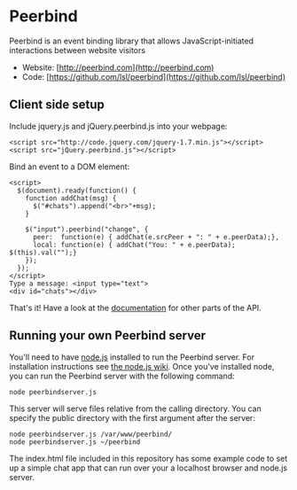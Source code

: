 Peerbind
========

Peerbind is an event binding library that allows JavaScript-initiated interactions between website visitors

* Website: [http://peerbind.com](http://peerbind.com)
* Code: [https://github.com/lsl/peerbind](https://github.com/lsl/peerbind)

Client side setup
-----------------

Include jquery.js and jQuery.peerbind.js into your webpage:

    <script src="http://code.jquery.com/jquery-1.7.min.js"></script>
    <script src="jQuery.peerbind.js"></script>

Bind an event to a DOM element:

    <script>
      $(document).ready(function() {
        function addChat(msg) {
          $("#chats").append("<br>"+msg);
        }
        
        $("input").peerbind("change", {
          peer:  function(e) { addChat(e.srcPeer + ": " + e.peerData);},
          local: function(e) { addChat("You: " + e.peerData); $(this).val("");}
        });
      });
    </script>
    Type a message: <input type="text"> 
    <div id="chats"></div>

That's it! Have a look at the [documentation](http://peerbind.com/#configuration) for other parts of the API.

Running your own Peerbind server
--------------------------------

You'll need to have [node.js](http://nodejs.org/) installed to run the Peerbind server. For installation instructions see [the node.js wiki](https://github.com/joyent/node/wiki/Installation). Once you've installed node, you can run the Peerbind server with the following command:

    node peerbindserver.js

This server will serve files relative from the calling directory. You can specify the public directory with the first argument after the server:

    node peerbindserver.js /var/www/peerbind/
    node peerbindserver.js ~/peerbind

The index.html file included in this repository has some example code to set up a simple chat app that can run over your a localhost browser and node.js server.

